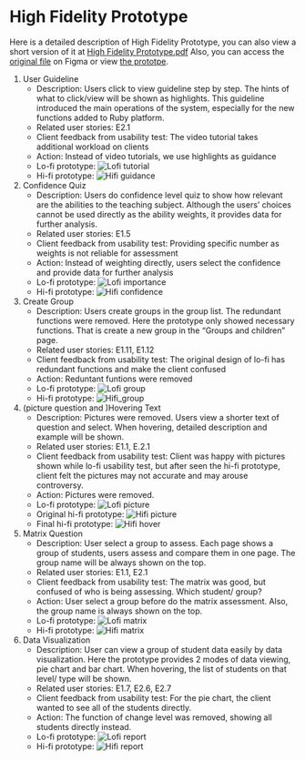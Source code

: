 # High Fidelity Prototype

Here is a detailed description of High Fidelity Prototype, you can also view a short version of it at [High Fidelity Prototype.pdf](high%20fidelity/High%20Fidelity%20Prototype.pdf)
Also, you can access the [original file](https://www.figma.com/design/nSmnEOprjDcpREMcm3k2KN/SC-Bluering-(Student-Competency)?node-id=5525-1678&t=5BEP1BRksybvr4pa-1) on Figma or view [the prototpe](https://www.figma.com/proto/nSmnEOprjDcpREMcm3k2KN/SC-Bluering-(Student-Competency)?node-id=8118-8926&t=3HoXyw5XlBiYKwwB-1&scaling=min-zoom&page-id=5525%3A1678&starting-point-node-id=8118%3A8926&show-proto-sidebar=1).

1. User Guideline
    - Description: Users click to view guideline step by step. The hints of what to click/view will be shown as highlights. This guideline introduced the main operations of the system, especially for the new functions added to Ruby platform.
    - Related user stories: E2.1
    - Client feedback from usability test: The video tutorial takes additional workload on clients
    - Action: Instead of video tutorials, we use highlights as guidance
    - Lo-fi prototype: ![Lofi tutorial](/docs/images/Lofi_tutorial.gif?raw=true)
    - Hi-fi prototype: ![Hifi guidance](/docs/images/Hifi_guidance.gif?raw=true)
2. Confidence Quiz
    - Description: Users do confidence level quiz to show how relevant are the abilities to the teaching subject. Although the users’ choices cannot be used directly as the ability weights, it provides data for further analysis.
    - Related user stories: E1.5
    - Client feedback from usability test: Providing specific number as weights is not reliable for assessment
    - Action: Instead of weighting directly, users select the confidence and provide data for further analysis
    - Lo-fi prototype: ![Lofi importance](/docs/images/Lofi_importance.gif?raw=true)
    - Hi-fi prototype: ![Hifi confidence](/docs/images/Hifi_confidence.gif?raw=true)
3. Create Group
    - Description: Users create groups in the group list. The redundant functions were removed. Here the prototype only showed necessary functions. That is create a new group in the “Groups and children” page.
    - Related user stories: E1.11, E1.12
    - Client feedback from usability test: The original design of lo-fi has redundant functions and make the client confused
    - Action: Reduntant funtions were removed
    - Lo-fi prototype: ![Lofi group](/docs/images/Lofi_user_guidance.gif?raw=true)
    - Hi-fi prototype: ![Hifi_group](/docs/images/Hifi_group.gif?raw=true)
4. (picture question and )Hovering Text
    - Description: Pictures were removed. Users view a shorter text of question and select. When hovering, detailed description and example will be shown.
    - Related user stories: E1.1, E.2.1
    - Client feedback from usability test: Client was happy with pictures shown while lo-fi usability test, but after seen the hi-fi prototype, client felt the pictures may not accurate and may arouse controversy. 
    - Action: Pictures were removed.
    - Lo-fi prototype: ![Lofi picture](/docs/images/Lofi_picture.gif?raw=true)
    - Original hi-fi prototype: ![Hifi picture](/docs/images/Hifi_picture.gif?raw=true)
    - Final hi-fi prototype: ![Hifi hover](/docs/images/Hifi_hover.gif?raw=true)
5. Matrix Question
    - Description: User select a group to assess. Each page shows a group of students, users assess and compare them in one page. The group name will be always shown on the top.
    - Related user stories: E1.1, E2.1
    - Client feedback from usability test: The matrix was good, but confused of who is being assessing. Which student/ group?
    - Action: User select a group before do the matrix assessment. Also, the group name is always shown on the top.
    - Lo-fi prototype: ![Lofi matrix](/docs/images/Lofi_matrix.gif?raw=true)
    - Hi-fi prototype: ![Hifi matrix](/docs/images/Hifi_matrix.gif?raw=true)
6. Data Visualization
    - Description: User can view a group of student data easily by data visualization. Here the prototype provides 2 modes of data viewing, pie chart and bar chart. When hovering, the list of students on that level/ type will be shown.
    - Related user stories: E1.7, E2.6, E2.7
    - Client feedback from usability test: For the pie chart, the client wanted to see all of the students directly.
    - Action: The function of change level was removed, showing all students directly instead.
    - Lo-fi prototype: ![Lofi report](/docs/images/Lofi_report.gif?raw=true)
    - Hi-fi prototype: ![Hifi report](/docs/images/Hifi_report.gif?raw=true)

